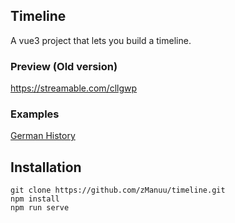 ## Timeline

A vue3 project that lets you build a timeline.

### Preview (Old version)

https://streamable.com/cllgwp

### Examples

[German History](examples/german_history.json)

## Installation

```
git clone https://github.com/zManuu/timeline.git
npm install
npm run serve
```
